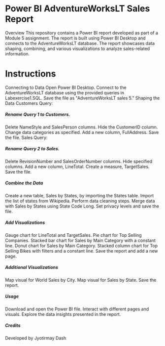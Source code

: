 # Power BI AdventureWorksLT Sales Report
Overview
This repository contains a Power BI report developed as part of a Module 5 assignment. The report is built using Power BI Desktop and connects to the AdventureWorksLT database. The report showcases data shaping, combining, and various visualizations to analyze sales-related information.

# Instructions
Connecting to Data
Open Power BI Desktop.
Connect to the AdventureWorksLT database using the provided queries in Labexercise1.SQL.
Save the file as "AdventureWorksLT sales 5."
Shaping the Data
Customers Query:
##### Rename Query 1 to Customers.
Delete NameStyle and SalesPerson columns.
Hide the CustomerID column.
Change data categories as specified.
Add a new column, FullAddress.
Save the file.
Sales Query:
##### Rename Query 2 to Sales.
Delete RevisionNumber and SalesOrderNumber columns.
Hide specified columns.
Add a new column, LineTotal.
Create a measure, TargetSales.
Save the file.
##### Combine the Data
Create a new table, Sales by States, by importing the States table.
Import the list of states from Wikipedia.
Perform data cleaning steps.
Merge data with Sales by States using State Code Long.
Set privacy levels and save the file.
##### Add Visualizations
Gauge chart for LineTotal and TargetSales.
Pie chart for Top Selling Companies.
Stacked bar chart for Sales by Main Category with a constant line.
Donut chart for Sales by Main Category.
Stacked column chart for Top Selling Bikes with filters and a constant line.
Save the report and add a new page.
##### Additional Visualizations
Map visual for World Sales by City.
Map visual for Sales by State.
Save the report.
##### Usage
Download and open the Power BI file.
Interact with different pages and visuals.
Explore the data insights presented in the report.
##### Credits
Developed by Jyotirmay Dash
